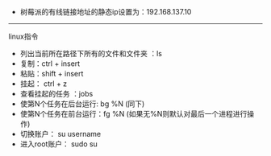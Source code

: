 
* 树莓派的有线链接地址的静态ip设置为：192.168.137.10
---
linux指令
* 列出当前所在路径下所有的文件和文件夹 ：ls
* 复制：ctrl + insert
* 粘贴：shift + insert
* 挂起： ctrl + z
* 查看挂起的任务 ：jobs
* 使第N个任务在后台运行: bg %N (同下)
* 使第N个任务在前台运行：fg %N (如果无%N则默认对最后一个进程进行操作)
* 切换账户： su username
* 进入root账户： sudo su


